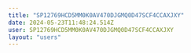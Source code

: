 ```yaml
---
title: "SP12769HCD5MM0K0AV470DJGMQ0D47SCF4CCAXJXY"
date: 2024-05-23T11:48:24.514Z
user: SP12769HCD5MM0K0AV470DJGMQ0D47SCF4CCAXJXY
layout: "users"
---
```

    